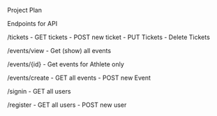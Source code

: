 Project Plan

Endpoints for API

/tickets
    - GET tickets
    - POST new ticket
    - PUT Tickets 
    - Delete Tickets 

/events/view 
    - Get (show) all events

/events/{id}
    - Get events for Athlete only

/events/create
    - GET all events
    - POST new Event 

/signin
    - GET all users

/register
    - GET all users
    - POST new user
